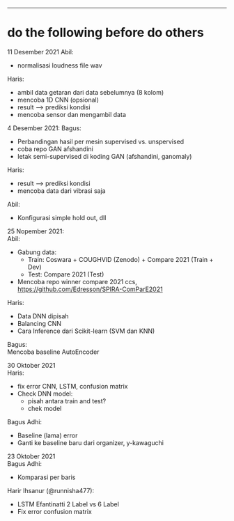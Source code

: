 ---
# do the following before do others
11 Desember 2021
Abil:
- normalisasi loudness file wav

Haris:
- ambil data getaran dari data sebelumnya (8 kolom)
- mencoba 1D CNN (opsional)
- result --> prediksi kondisi
- mencoba sensor dan mengambil data

4 Desember 2021:
Bagus:  
- Perbandingan hasil per mesin supervised vs. unspervised
- coba repo GAN afshandini
- letak semi-supervised di koding GAN (afshandini, ganomaly)

Haris:
- result --> prediksi kondisi
- mencoba data dari vibrasi saja

Abil: 
- Konfigurasi simple hold out, dll

25 Nopember 2021:  
Abil:  
- Gabung data: 
    - Train: Coswara + COUGHVID (Zenodo) + Compare 2021 (Train + Dev)
    - Test: Compare 2021 (Test)
- Mencoba repo winner compare 2021 ccs, https://github.com/Edresson/SPIRA-ComParE2021 

Haris:  
- Data DNN dipisah  
- Balancing CNN  
- Cara Inference dari Scikit-learn (SVM dan KNN)  

Bagus:  
Mencoba baseline AutoEncoder  


30 Oktober 2021  
Haris:
- fix error CNN, LSTM, confusion matrix
- Check DNN model:
    - pisah antara train and test?
    - chek model
 
Bagus Adhi:
- Baseline (lama) error 
- Ganti ke baseline baru dari organizer, y-kawaguchi

23 Oktober 2021  
Bagus Adhi:
- Komparasi per baris

Harir Ihsanur (@runnisha477):
- LSTM Efantinatti 2 Label vs 6 Label
- Fix error confusion matrix
